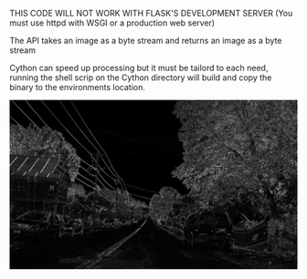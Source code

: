 
THIS CODE WILL NOT WORK WITH FLASK'S DEVELOPMENT SERVER (You must use httpd with WSGI or a production web server)

The API takes an image as a byte stream and returns an image as a byte stream

Cython can speed up processing but it must be tailord to each need, running the shell scrip on the Cython directory will build and copy the binary to the environments location.

![alt text](https://github.com/d3spinoz4/Paramecia/blob/main/png/road-img.png?raw=true)
